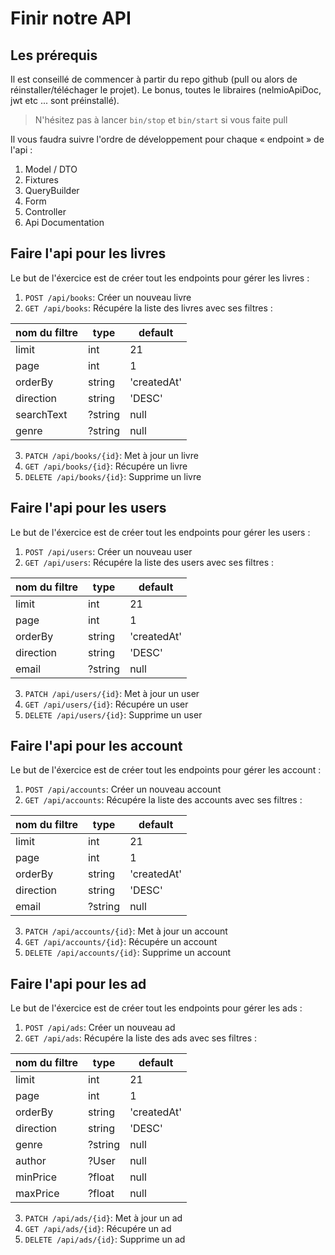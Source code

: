 # Finir notre API

## Les prérequis

Il est conseillé de commencer à partir du repo github (pull ou alors de réinstaller/téléchager le projet). Le bonus, toutes le libraires (nelmioApiDoc, jwt etc ... sont préinstallé).

> N'hésitez pas à lancer `bin/stop` et `bin/start` si vous faite pull

Il vous faudra suivre l'ordre de développement pour chaque « endpoint » de l'api :

1. Model / DTO
2. Fixtures
3. QueryBuilder
4. Form
5. Controller
6. Api Documentation

## Faire l'api pour les livres

Le but de l'éxercice est de créer tout les endpoints pour gérer les livres :

1. `POST /api/books`: Créer un nouveau livre
2. `GET /api/books`: Récupére la liste des livres avec ses filtres :

| nom du filtre | type    | default     |
| ------------- | ------- | ----------- |
| limit         | int     | 21          |
| page          | int     | 1           |
| orderBy       | string  | 'createdAt' |
| direction     | string  | 'DESC'      |
| searchText    | ?string | null        |
| genre         | ?string | null        |

3. `PATCH /api/books/{id}`: Met à jour un livre
4. `GET /api/books/{id}`: Récupére un livre
5. `DELETE /api/books/{id}`: Supprime un livre

## Faire l'api pour les users

Le but de l'éxercice est de créer tout les endpoints pour gérer les users :

1. `POST /api/users`: Créer un nouveau user
2. `GET /api/users`: Récupére la liste des users avec ses filtres :

| nom du filtre | type    | default     |
| ------------- | ------- | ----------- |
| limit         | int     | 21          |
| page          | int     | 1           |
| orderBy       | string  | 'createdAt' |
| direction     | string  | 'DESC'      |
| email         | ?string | null        |

3. `PATCH /api/users/{id}`: Met à jour un user
4. `GET /api/users/{id}`: Récupére un user
5. `DELETE /api/users/{id}`: Supprime un user

## Faire l'api pour les account

Le but de l'éxercice est de créer tout les endpoints pour gérer les account :

1. `POST /api/accounts`: Créer un nouveau account
2. `GET /api/accounts`: Récupére la liste des accounts avec ses filtres :

| nom du filtre | type    | default     |
| ------------- | ------- | ----------- |
| limit         | int     | 21          |
| page          | int     | 1           |
| orderBy       | string  | 'createdAt' |
| direction     | string  | 'DESC'      |
| email         | ?string | null        |

3. `PATCH /api/accounts/{id}`: Met à jour un account
4. `GET /api/accounts/{id}`: Récupére un account
5. `DELETE /api/accounts/{id}`: Supprime un account

## Faire l'api pour les ad

Le but de l'éxercice est de créer tout les endpoints pour gérer les ads :

1. `POST /api/ads`: Créer un nouveau ad
2. `GET /api/ads`: Récupére la liste des ads avec ses filtres :

| nom du filtre | type    | default     |
| ------------- | ------- | ----------- |
| limit         | int     | 21          |
| page          | int     | 1           |
| orderBy       | string  | 'createdAt' |
| direction     | string  | 'DESC'      |
| genre         | ?string | null        |
| author        | ?User   | null        |
| minPrice      | ?float  | null        |
| maxPrice      | ?float  | null        |

3. `PATCH /api/ads/{id}`: Met à jour un ad
4. `GET /api/ads/{id}`: Récupére un ad
5. `DELETE /api/ads/{id}`: Supprime un ad
